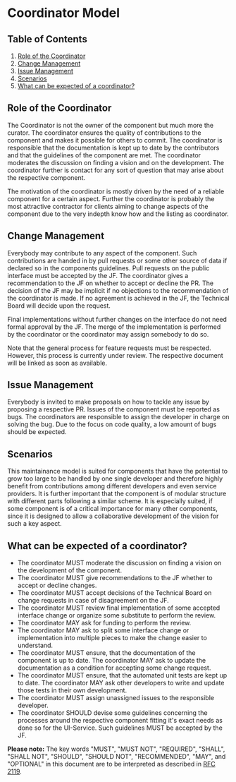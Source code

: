 # Coordinator Model

## Table of Contents

<!-- MarkdownTOC depth=0 autolink="true" bracket="round" autoanchor="true" style="ordered" indent="   " -->
1. [Role of the Coordinator](#role-of-a-coordinator)
1. [Change Management](#change-management)
1. [Issue Management](#issue-management)
1. [Scenarios](#scenarios)
1. [What can be expected of a coordinator?](#expectations)


<!-- /MarkdownTOC -->
<a name="role-of-a-coordinator"></a>
## Role of the Coordinator

The Coordinator is not the owner of the component but much more the curator. 
The coordinator ensures the quality of contributions to the component 
and makes it possible for others to commit. The coordinator is responsible 
that the documentation is kept up to date by the contributors and that the 
guidelines of the component are met. The coordinator moderates the discussion on 
finding a vision and on the development. The coordinator further is contact 
for any sort of question that may arise about the respective component.

The motivation of the coordinator is mostly driven by the need of a 
reliable component for a certain aspect. Further the coordinator is 
probably the most attractive contractor for clients aiming to change 
aspects of the component due to the very indepth know how and the 
listing as coordinator.

<a name="change-management"></a>
## Change Management
Everybody may contribute to any aspect of the component. Such contributions 
are handed in by pull requests or some other source of data if declared so in the components guidelines. 
Pull requests on the public interface must be accepted by the JF. The coordinator gives a 
recommendation to the JF on whether to accept or decline the PR. The decision of the JF may 
be implicit if no objections to the recommendation of the coordinator is made. If no agreement 
is achieved in the JF, the Technical Board will decide upon the request.

Final implementations without further changes on the interface do not need 
formal approval by the JF. The merge of the implementation is performed 
by the coordinator or the coordinator may assign somebody to do so.

Note that the general process for feature requests must be respected. However,
this process is currently under review. The respective document will be linked as soon
as available.

<a name="issue-management"></a>
## Issue Management
Everybody is invited to make proposals on how to tackle any issue by proposing 
a respective PR. Issues of the component must be reported as bugs. The coordinators 
are responsible to assign the developer in charge on solving the bug. Due to the focus 
on code quality, a low amount of bugs should be expected.

<a name="scenarios"></a>
## Scenarios
This maintainance model is suited for components that have the potential 
to grow too large to be handled by one single developer and therefore highly 
benefit from contributions among different developers and even service providers. 
It is further important that the component is of modular structure with different 
parts following a similar scheme. It is especially suited, if some component is 
of a critical importance for many other components, since it is designed to allow 
a collaborative development of the vision for such a key aspect.

<a name="expectations"></a>
## What can be expected of a coordinator?
* The coordinator MUST moderate the discussion on finding a vision on 
the development of the component.
* The coordinator MUST give recommendations to the JF whether to accept 
or decline changes.
* The coordinator MUST accept decisions of the Technical Board on change 
requests in case of disagreement on the JF.
* The coordinator MUST review final implementation of some accepted 
interface change or organize some substitute to perform the review.
* The coordinator MAY ask for funding to perform the review.
* The coordinator MAY ask to split some interface change or implementation 
into multiple pieces to make the change easier to understand.
* The coordinator MUST ensure, that the documentation of the component is 
up to date. The coordinator MAY ask to update the documentation as a condition 
for accepting some change request.
* The coordinator MUST ensure, that the automated unit tests are kept up 
to date. The coordinator MAY ask other developers to write and update those 
tests in their own development.
* The coordinator MUST assign unassigned issues to the responsible developer.
* The coordinator SHOULD devise some guidelines concerning the processes 
around the respective component fitting it's exact needs as done so for the 
UI-Service. Such guidelines MUST be accepted by the JF.

**Please note:** The key words "MUST", "MUST NOT", "REQUIRED", "SHALL", 
"SHALL NOT", "SHOULD", "SHOULD NOT", "RECOMMENDED",  "MAY", and  "OPTIONAL" 
in this document are to be interpreted as described in [RFC 2119](https://www.ietf.org/rfc/rfc2119.txt).
